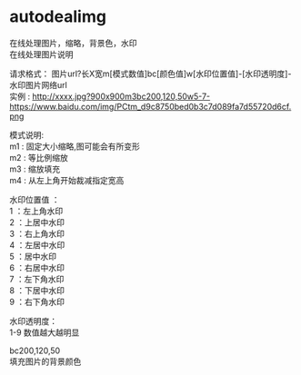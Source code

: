 # autodealimg
在线处理图片，缩略，背景色，水印<br/>
在线处理图片说明  <br/>

请求格式： 图片url?长X宽m[模式数值]bc[颜色值]w[水印位置值]-[水印透明度]-水印图片网络url<br/>
实例 : http://xxxx.jpg?900x900m3bc200,120,50w5-7-https://www.baidu.com/img/PCtm_d9c8750bed0b3c7d089fa7d55720d6cf.png<br/>

模式说明:<br/>
m1 : 固定大小缩略,图可能会有所变形<br/>
m2 : 等比例缩放<br/>
m3 : 缩放填充<br/>
m4 : 从左上角开始裁减指定宽高<br/>

水印位置值 ： <br/>
1 ：左上角水印<br/>
2 ：上居中水印<br/>
3 ：右上角水印<br/>
4 ：左居中水印<br/>
5 ：居中水印<br/>
6 ：右居中水印<br/>
7 ：左下角水印<br/>
8 ：下居中水印<br/>
9 ：右下角水印<br/>

水印透明度：<br/>
1-9 数值越大越明显<br/>

bc200,120,50<br/>
填充图片的背景颜色<br/>





